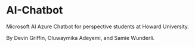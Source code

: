 # AI-Chatbot
Microsoft AI Azure Chatbot for perspective students at Howard University.

By Devin Griffin, Oluwaymika Adeyemi, and Samie Wunderli.
